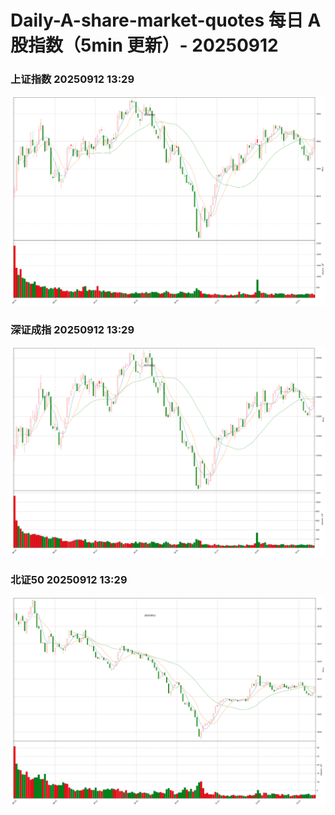 
# Daily-A-share-market-quotes 每日 A 股指数（5min 更新）- 20250912

### 上证指数 20250912 13:29
![](./fig/2025/9/20250912-sh000001.png)

### 深证成指 20250912 13:29
![](./fig/2025/9/20250912-sz399001.png)

### 北证50 20250912 13:29
![](./fig/2025/9/20250912-bj899050.png)
